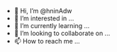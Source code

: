 - 👋 Hi, I’m @hninAdw
- 👀 I’m interested in ...
- 🌱 I’m currently learning ...
- 💞️ I’m looking to collaborate on ...
- 📫 How to reach me ...

<!---
hninAdw/hninAdw is a ✨ special ✨ repository because its `README.md` (this file) appears on your GitHub profile.
You can click the Preview link to take a look at your changes.
--->
